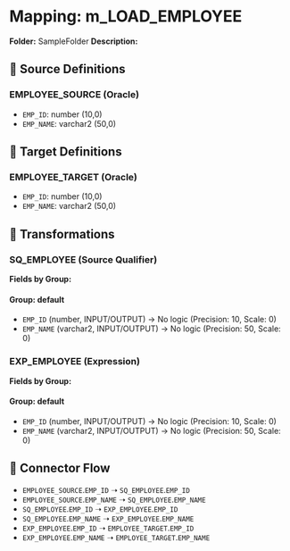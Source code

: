 # Mapping: m_LOAD_EMPLOYEE
**Folder:** SampleFolder
**Description:** 


## 📂 Source Definitions
### EMPLOYEE_SOURCE (Oracle)
- `EMP_ID`: number (10,0)
- `EMP_NAME`: varchar2 (50,0)

## 🎯 Target Definitions
### EMPLOYEE_TARGET (Oracle)
- `EMP_ID`: number (10,0)
- `EMP_NAME`: varchar2 (50,0)

## 🔄 Transformations

### SQ_EMPLOYEE (Source Qualifier)
**Fields by Group:**

#### Group: default
- `EMP_ID` (number, INPUT/OUTPUT) → No logic (Precision: 10, Scale: 0)
- `EMP_NAME` (varchar2, INPUT/OUTPUT) → No logic (Precision: 50, Scale: 0)

### EXP_EMPLOYEE (Expression)
**Fields by Group:**

#### Group: default
- `EMP_ID` (number, INPUT/OUTPUT) → No logic (Precision: 10, Scale: 0)
- `EMP_NAME` (varchar2, INPUT/OUTPUT) → No logic (Precision: 50, Scale: 0)

## 🔁 Connector Flow
- `EMPLOYEE_SOURCE`.`EMP_ID` ➝ `SQ_EMPLOYEE`.`EMP_ID`
- `EMPLOYEE_SOURCE`.`EMP_NAME` ➝ `SQ_EMPLOYEE`.`EMP_NAME`
- `SQ_EMPLOYEE`.`EMP_ID` ➝ `EXP_EMPLOYEE`.`EMP_ID`
- `SQ_EMPLOYEE`.`EMP_NAME` ➝ `EXP_EMPLOYEE`.`EMP_NAME`
- `EXP_EMPLOYEE`.`EMP_ID` ➝ `EMPLOYEE_TARGET`.`EMP_ID`
- `EXP_EMPLOYEE`.`EMP_NAME` ➝ `EMPLOYEE_TARGET`.`EMP_NAME`